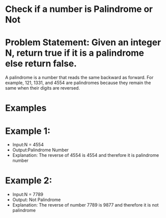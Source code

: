 # Check if a number is Palindrome or Not

# Problem Statement: Given an integer N, return true if it is a palindrome else return false.

A palindrome is a number that reads the same backward as forward. For example, 121, 1331, and 4554 
are palindromes because they remain the same when their digits are reversed.

# Examples

# Example 1:
- Input:N = 4554
- Output:Palindrome Number
- Explanation: The reverse of 4554 is 4554 and therefore it is palindrome number

# Example 2:
- Input:N = 7789
- Output: Not Palindrome
- Explanation: The reverse of number 7789 is 9877 and therefore it is not palindrome